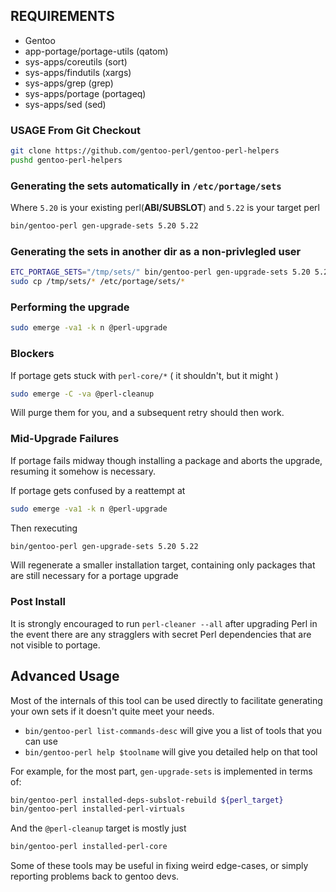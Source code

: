 
## REQUIREMENTS

- Gentoo
- app-portage/portage-utils (qatom)
- sys-apps/coreutils (sort)
- sys-apps/findutils (xargs)
- sys-apps/grep (grep)
- sys-apps/portage  (portageq)
- sys-apps/sed (sed)

### USAGE From Git Checkout

```bash
git clone https://github.com/gentoo-perl/gentoo-perl-helpers
pushd gentoo-perl-helpers
```

### Generating the sets automatically in `/etc/portage/sets`

Where `5.20` is your existing perl(**ABI/SUBSLOT**) and `5.22` is your target perl

```bash
bin/gentoo-perl gen-upgrade-sets 5.20 5.22
```

### Generating the sets in another dir as a non-privlegled user

```bash
ETC_PORTAGE_SETS="/tmp/sets/" bin/gentoo-perl gen-upgrade-sets 5.20 5.22
sudo cp /tmp/sets/* /etc/portage/sets/*
```

### Performing the upgrade

```bash
sudo emerge -va1 -k n @perl-upgrade
```

### Blockers

If portage gets stuck with `perl-core/*` ( it shouldn't, but it might )

```bash
sudo emerge -C -va @perl-cleanup
```

Will purge them for you, and a subsequent retry should then work.

### Mid-Upgrade Failures

If portage fails midway though installing a package and aborts the upgrade,
resuming it somehow is necessary.

If portage gets confused by a reattempt at 

```bash
sudo emerge -va1 -k n @perl-upgrade
```

Then rexecuting 

```bash
bin/gentoo-perl gen-upgrade-sets 5.20 5.22
```

Will regenerate a smaller installation target, containing only packages
that are still necessary for a portage upgrade

### Post Install

It is strongly encouraged to run `perl-cleaner --all` after upgrading Perl
in the event there are any stragglers with secret Perl dependencies that are
not visible to portage.

## Advanced Usage

Most of the internals of this tool can be used directly to facilitate
generating your own sets if it doesn't quite meet your needs.

- `bin/gentoo-perl list-commands-desc` will give you a list of tools that you can use
- `bin/gentoo-perl help $toolname` will give you detailed help on that tool

For example, for the most part, `gen-upgrade-sets` is implemented in terms of:

```bash
bin/gentoo-perl installed-deps-subslot-rebuild ${perl_target}
bin/gentoo-perl installed-perl-virtuals
```

And the `@perl-cleanup` target is mostly just

```bash
bin/gentoo-perl installed-perl-core
```

Some of these tools may be useful in fixing weird edge-cases, or
simply reporting problems back to gentoo devs.
